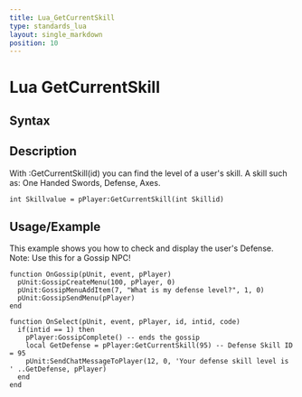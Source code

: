 ```yaml
---
title: Lua_GetCurrentSkill
type: standards_lua
layout: single_markdown
position: 10
---
```


# Lua GetCurrentSkill

## Syntax

## Description

With :GetCurrentSkill(id) you can find the level of a user's skill. A skill such as: One Handed Swords, Defense, Axes.

```
int Skillvalue = pPlayer:GetCurrentSkill(int Skillid)
```

## Usage/Example

This example shows you how to check and display the user's Defense. Note: Use this for a Gossip NPC!

```
function OnGossip(pUnit, event, pPlayer)
  pUnit:GossipCreateMenu(100, pPlayer, 0)
  pUnit:GossipMenuAddItem(7, "What is my defense level?", 1, 0)
  pUnit:GossipSendMenu(pPlayer)
end

function OnSelect(pUnit, event, pPlayer, id, intid, code)
  if(intid == 1) then
    pPlayer:GossipComplete() -- ends the gossip
    local GetDefense = pPlayer:GetCurrentSkill(95) -- Defense Skill ID = 95
    pUnit:SendChatMessageToPlayer(12, 0, 'Your defense skill level is ' ..GetDefense, pPlayer)
  end
end
```
